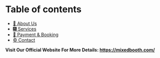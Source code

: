 # Table of contents

* [🦋 About Us](README.md)
* [🎆 Services](services-and-cost.md)
* [💱 Payment & Booking](payment-and-booking.md)
* [© Contact](contact.md)

**Visit Our Official Website For More Details: https://mixedbooth.com/**

